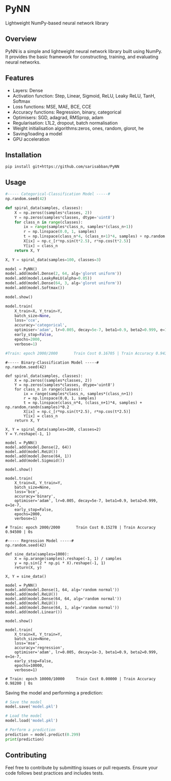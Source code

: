 # PyNN
Lightweight NumPy-based neural network library

## Overview
PyNN is a simple and lightweight neural network library built using NumPy. It provides the basic framework for constructing, training, and evaluating neural networks.

## Features
* Layers: Dense
* Activation function: Step, Linear, Sigmoid, ReLU, Leaky ReLU, TanH, Softmax
* Loss functions: MSE, MAE, BCE, CCE
* Accuracy functions: Regression, binary, categorical
* Optimisers: SGD, adagrad, RMSprop, adam
* Regularisation: L1L2, dropout, batch normalisation
* Weight initialisation algorithms:zeros, ones, random, glorot, he
* Saving/loading a model
* GPU acceleration

## Installation
```
pip install git+https://github.com/sarisabban/PyNN
```

## Usage
```py
#----- Categorical-Classification Model -----#
np.random.seed(42)

def spiral_data(samples, classes):
    X = np.zeros((samples*classes, 2))
    Y = np.zeros(samples*classes, dtype='uint8')
    for class_n in range(classes):
        ix = range(samples*class_n, samples*(class_n+1))
        r = np.linspace(0.0, 1, samples)
        t = np.linspace(class_n*4, (class_n+1)*4, samples) + np.random.randn(samples)*0.2
        X[ix] = np.c_[r*np.sin(t*2.5), r*np.cos(t*2.5)]
        Y[ix] = class_n
    return X, Y

X, Y = spiral_data(samples=100, classes=3)

model = PyNN()
model.add(model.Dense(2, 64, alg='glorot uniform'))
model.add(model.LeakyReLU(alpha=0.05))
model.add(model.Dense(64, 3, alg='glorot uniform'))
model.add(model.Softmax())

model.show()

model.train(
	X_train=X, Y_train=Y,
	batch_size=None,
	loss='cce',
	accuracy='categorical',
	optimiser='adam', lr=0.005, decay=5e-7, beta1=0.9, beta2=0.999, e=1e-7,
	early_stop=False,
	epochs=2000,
	verbose=1)

#Train: epoch 2000/2000       Train Cost 0.16705 | Train Accuracy 0.94333 | 0s
```
```
#----- Binary-Classification Model -----#
np.random.seed(42)

def spiral_data(samples, classes):
    X = np.zeros((samples*classes, 2))
    Y = np.zeros(samples*classes, dtype='uint8')
    for class_n in range(classes):
        ix = range(samples*class_n, samples*(class_n+1))
        r = np.linspace(0.0, 1, samples)
        t = np.linspace(class_n*4, (class_n+1)*4, samples) + np.random.randn(samples)*0.2
        X[ix] = np.c_[r*np.sin(t*2.5), r*np.cos(t*2.5)]
        Y[ix] = class_n
    return X, Y

X, Y = spiral_data(samples=100, classes=2)
Y = Y.reshape(-1, 1)

model = PyNN()
model.add(model.Dense(2, 64))
model.add(model.ReLU())
model.add(model.Dense(64, 1))
model.add(model.Sigmoid())

model.show()

model.train(
	X_train=X, Y_train=Y,
	batch_size=None,
	loss='bce',
	accuracy='binary',
	optimiser='adam', lr=0.005, decay=5e-7, beta1=0.9, beta2=0.999, e=1e-7,
	early_stop=False,
	epochs=2000,
	verbose=1)

# Train: epoch 2000/2000       Train Cost 0.15278 | Train Accuracy 0.94500 | 0s
```
```
#----- Regression Model -----#
np.random.seed(42)

def sine_data(samples=1000):
	X = np.arange(samples).reshape(-1, 1) / samples
	y = np.sin(2 * np.pi * X).reshape(-1, 1)
	return(X, y)

X, Y = sine_data()

model = PyNN()
model.add(model.Dense(1, 64, alg='random normal'))
model.add(model.ReLU())
model.add(model.Dense(64, 64, alg='random normal'))
model.add(model.ReLU())
model.add(model.Dense(64, 1, alg='random normal'))
model.add(model.Linear())

model.show()

model.train(
	X_train=X, Y_train=Y,
	batch_size=None,
	loss='mse',
	accuracy='regression',
	optimiser='adam', lr=0.005, decay=1e-3, beta1=0.9, beta2=0.999, e=1e-7,
	early_stop=False,
	epochs=10000,
	verbose=1)

# Train: epoch 10000/10000     Train Cost 0.00000 | Train Accuracy 0.98200 | 0s
```
Saving the model and performing a prediction:
```py
# Save the model
model.save('model.pkl')

# Load the model
model.load('model.pkl')

# Perform a prediction
prediction = model.predict(0.299)
print(prediction)
```

## Contributing
Feel free to contribute by submitting issues or pull requests. Ensure your code follows best practices and includes tests.
